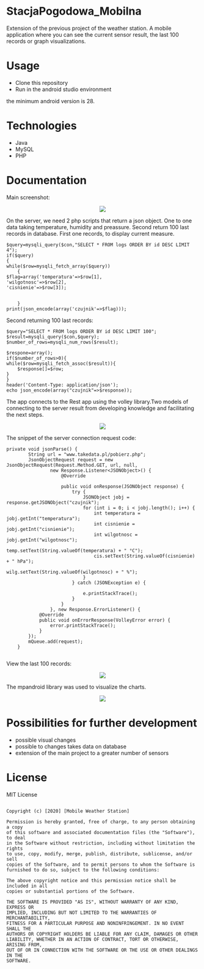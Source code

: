 # StacjaPogodowa_Mobilna
Extension of the previous project of the weather station. A mobile application where you can see the current sensor result, the last 100 records or graph visualizations.

# Usage
- Clone this repository
- Run in the android studio environment

the minimum android version is 28.

# Technologies

 - Java
 - MySQL
 - PHP
 

# Documentation
Main screenshot:
<p align="center">
  <img src="https://github.com/Marcin3232/StacjaPogodowa_Mobilna/blob/master/ImageToReadme/r1.png">
</p>

On the server, we need 2 php scripts that return a json object. One to one data taking temperature, humidity and preassure. Second return 100 last records in database.
First one records, to display current measure.


```
$query=mysqli_query($con,"SELECT * FROM logs ORDER BY id DESC LIMIT 4");
if($query)
{
while($row=mysqli_fetch_array($query))
	{
$flag=array('temperatura'=>$row[1],
'wilgotnosc'=>$row[2],
'cisnienie'=>$row[3]);


	}
print(json_encode(array('czujnik'=>$flag)));
```
Second returning 100 last records:

```
$query="SELECT * FROM logs ORDER BY id DESC LIMIT 100";
$result=mysqli_query($con,$query);
$number_of_rows=mysqli_num_rows($result);

$respone=array();
if($number_of_rows>0){
while($row=mysqli_fetch_assoc($result)){
    $response[]=$row;
}
}
header('Content-Type: application/json');
echo json_encode(array("czujnik"=>$response));
```
The app connects to the Rest app using the volley library.Two models of connecting to the server result from developing knowledge and facilitating the next steps. 

<p align="center">
  <img src="https://github.com/Marcin3232/StacjaPogodowa_Mobilna/blob/master/ImageToReadme/r2.png">
</p>

The snippet of the server connection request code:

```
private void jsonParse() {
        String url = "www.takedata.pl/pobierz.php";
        JsonObjectRequest request = new JsonObjectRequest(Request.Method.GET, url, null,
                new Response.Listener<JSONObject>() {
                    @Override

                    public void onResponse(JSONObject response) {
                        try {
                            JSONObject jobj = response.getJSONObject("czujnik");
                            for (int i = 0; i < jobj.length(); i++) {
                                int temperatura = jobj.getInt("temperatura");
                                int cisnienie = jobj.getInt("cisnienie");
                                int wilgotnosc = jobj.getInt("wilgotnosc");
                                temp.setText(String.valueOf(temperatura) + " °C");
                                cis.setText(String.valueOf(cisnienie) + " hPa");
                                wilg.setText(String.valueOf(wilgotnosc) + " %");
                            }
                        } catch (JSONException e) {

                            e.printStackTrace();
                        }
                    }
                }, new Response.ErrorListener() {
            @Override
            public void onErrorResponse(VolleyError error) {
                error.printStackTrace();
            }
        });
        mQueue.add(request);
    }
    
  ```
  View the last 100 records:
  
  <p align="center">
  <img src="https://github.com/Marcin3232/StacjaPogodowa_Mobilna/blob/master/ImageToReadme/r3.png">
</p>


The mpandroid library was used to visualize the charts.

  <p align="center">
  <img src="https://github.com/Marcin3232/StacjaPogodowa_Mobilna/blob/master/ImageToReadme/r4.png">
</p>

# Possibilities for further development

- possible visual changes
- possible to changes takes data on database
- extension of the main project to a greater number of sensors


# License
MIT License
```

Copyright (c) [2020] [Mobile Weather Station]

Permission is hereby granted, free of charge, to any person obtaining a copy
of this software and associated documentation files (the "Software"), to deal
in the Software without restriction, including without limitation the rights
to use, copy, modify, merge, publish, distribute, sublicense, and/or sell
copies of the Software, and to permit persons to whom the Software is
furnished to do so, subject to the following conditions:

The above copyright notice and this permission notice shall be included in all
copies or substantial portions of the Software.

THE SOFTWARE IS PROVIDED "AS IS", WITHOUT WARRANTY OF ANY KIND, EXPRESS OR
IMPLIED, INCLUDING BUT NOT LIMITED TO THE WARRANTIES OF MERCHANTABILITY,
FITNESS FOR A PARTICULAR PURPOSE AND NONINFRINGEMENT. IN NO EVENT SHALL THE
AUTHORS OR COPYRIGHT HOLDERS BE LIABLE FOR ANY CLAIM, DAMAGES OR OTHER
LIABILITY, WHETHER IN AN ACTION OF CONTRACT, TORT OR OTHERWISE, ARISING FROM,
OUT OF OR IN CONNECTION WITH THE SOFTWARE OR THE USE OR OTHER DEALINGS IN THE
SOFTWARE.

```


